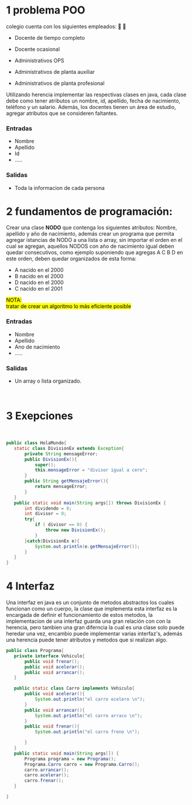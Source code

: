 
# 1 problema POO  

colegio cuenta con los siguientes empleados: :school: :school_satchel:

- Docente de tiempo completo 

- Docente ocasional  

- Administrativos OPS 

- Administrativos de planta auxiliar 

- Administrativos de planta profesional 

Utilizando herencia implementar las respectivas clases en java, cada clase debe como tener atributos un nombre, id, apellido, fecha de nacimiento, teléfono y un salario. Además, los docentes tienen un área de estudio, agregar atributos que se consideren faltantes.  
### Entradas
+ Nombre
+ Apellido
+ Id
+ .....
### Salidas
+ Toda la informacion de cada persona

# 2 fundamentos de programación: 
Crear una clase **NODO** que contenga los siguientes atributos:  Nombre, apellido y año de nacimiento, además crear un programa que permita agregar istancias de NODO a una lista o array, sin importar el orden en el cual se agregan, aquellos NODOS con año de nacimiento igual deben quedar consecutivos, como ejemplo suponiendo que agregas A C B D en este orden, deben quedar organizados de esta forma:
- A nacido en el 2000
- B nacido en el 2000
- D nacido en el 2000
- C nacido en el 2001

 <mark>  NOTA:                                                
  tratar de crear un algoritmo lo más eficiente posible  </mark>

### Entradas
+ Nombre
+ Apellido
+ Ano de nacimiento
+ .....
### Salidas
+ Un array o lista organizado.

&nbsp;
#  3 Exepciones 
&nbsp;
 ```java
 public class HolaMundo{
	static class DivisionEx extends Exception{
		private String mensageError;
		public DivisionEx(){
			super();
			this.mensageError = "divisor igual a cero";
		}
		public String getMensajeError(){
			return mensageError;
		}
	}
	public static void main(String args[]) throws DivisionEx {
		int dividendo = 8;
		int divisor = 0;
		try{
			if ( divisor == 0) {
				throw new DivisionEx();
			}
		}catch(DivisionEx e){
			System.out.println(e.getMensajeError());
        }
	}
}
```
# 4 Interfaz
Una interfaz en java es un conjunto de metodos abstractos los cuales funcionan como un cuerpo, la clase que implementa esta interfaz es la encargada de definir el funcionamiento de estos metodos, la implementacion de una interfaz guarda una gran relación con con la herencia, pero tambien una gran diferncia la cual es una clase solo puede heredar una vez, encambio puede implementar varias interfaz's, además una herencia puede tener atributos y metodos que si realizan algo. 


 ```java
public class Programa{
	private interface Vehiculo{
		public void frenar();
		public void acelerar();
		public void arrancar();
	}

	public static class Carro implements Vehiculo{
		public void acelerar(){
			System.out.println("el carro ecelero \n");
		}
		public void arrancar(){
			System.out.println("el carro arraco \n");
		}
		public void frenar(){
			System.out.println("el carro freno \n");

		}
	}
	public static void main(String args[]) {
		Programa programa = new Programa();
		Programa.Carro carro = new Programa.Carro();
		carro.arrancar();
		carro.acelerar();
		carro.frenar();
	}

}
```
